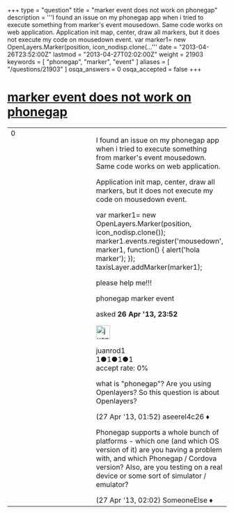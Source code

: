 +++
type = "question"
title = "marker event does not work on phonegap"
description = '''I found an issue on my phonegap app when i tried to execute something from marker&#x27;s event mousedown. Same code works on web application. Application init map, center, draw all markers, but it does not execute my code on mousedown event. var marker1= new OpenLayers.Marker(position, icon_nodisp.clone(...'''
date = "2013-04-26T23:52:00Z"
lastmod = "2013-04-27T02:02:00Z"
weight = 21903
keywords = [ "phonegap", "marker", "event" ]
aliases = [ "/questions/21903" ]
osqa_answers = 0
osqa_accepted = false
+++

<div class="headNormal">

# [marker event does not work on phonegap](/questions/21903/marker-event-does-not-work-on-phonegap)

</div>

<div id="main-body">

<div id="askform">

<table id="question-table" style="width:100%;">
<colgroup>
<col style="width: 50%" />
<col style="width: 50%" />
</colgroup>
<tbody>
<tr>
<td style="width: 30px; vertical-align: top"><div class="vote-buttons">
<span id="post-21903-upvote" class="ajax-command post-vote up" rel="nofollow" title="I like this post (click again to cancel)"> </span>
<div id="post-21903-score" class="post-score" title="current number of votes">
0
</div>
<span id="post-21903-downvote" class="ajax-command post-vote down" rel="nofollow" title="I dont like this post (click again to cancel)"> </span> <span id="favorite-mark" class="ajax-command favorite-mark" rel="nofollow" title="mark/unmark this question as favorite (click again to cancel)"> </span>
<div id="favorite-count" class="favorite-count">
&#10;</div>
</div></td>
<td><div id="item-right">
<div class="question-body">
<p>I found an issue on my phonegap app when i tried to execute something from marker's event mousedown. Same code works on web application.</p>
<p>Application init map, center, draw all markers, but it does not execute my code on mousedown event.</p>
<p>var marker1= new OpenLayers.Marker(position, icon_nodisp.clone()); marker1.events.register('mousedown', marker1, function() { alert('hola marker'); }); taxisLayer.addMarker(marker1);<br />
</p>
<p>please help me!!!</p>
</div>
<div id="question-tags" class="tags-container tags">
<span class="post-tag tag-link-phonegap" rel="tag" title="see questions tagged &#39;phonegap&#39;">phonegap</span> <span class="post-tag tag-link-marker" rel="tag" title="see questions tagged &#39;marker&#39;">marker</span> <span class="post-tag tag-link-event" rel="tag" title="see questions tagged &#39;event&#39;">event</span>
</div>
<div id="question-controls" class="post-controls">
&#10;</div>
<div class="post-update-info-container">
<div class="post-update-info post-update-info-user">
<p>asked <strong>26 Apr '13, 23:52</strong></p>
<img src="https://secure.gravatar.com/avatar/7dd3478f53541e1e34cf64e79a709599?s=32&amp;d=identicon&amp;r=g" class="gravatar" width="32" height="32" alt="juanrod1&#39;s gravatar image" />
<p><span>juanrod1</span><br />
<span class="score" title="1 reputation points">1</span><span title="1 badges"><span class="badge1">●</span><span class="badgecount">1</span></span><span title="1 badges"><span class="silver">●</span><span class="badgecount">1</span></span><span title="1 badges"><span class="bronze">●</span><span class="badgecount">1</span></span><br />
<span class="accept_rate" title="Rate of the user&#39;s accepted answers">accept rate:</span> <span title="juanrod1 has no accepted answers">0%</span> </br></p>
</div>
</div>
<div id="comments-container-21903" class="comments-container">
<span id="21904"></span>
<div id="comment-21904" class="comment">
<div id="post-21904-score" class="comment-score">
&#10;</div>
<div class="comment-text">
<p>what is "phonegap"? Are you using Openlayers? So this question is about Openlayers?</p>
</div>
<div id="comment-21904-info" class="comment-info">
<span class="comment-age">(27 Apr '13, 01:52)</span> <span class="comment-user userinfo">aseerel4c26 ♦</span>
</div>
</div>
<span id="21905"></span>
<div id="comment-21905" class="comment">
<div id="post-21905-score" class="comment-score">
&#10;</div>
<div class="comment-text">
<p>Phonegap supports a whole bunch of platforms - which one (and which OS version of it) are you having a problem with, and which Phonegap / Cordova version? Also, are you testing on a real device or some sort of simulator / emulator?</p>
</div>
<div id="comment-21905-info" class="comment-info">
<span class="comment-age">(27 Apr '13, 02:02)</span> <span class="comment-user userinfo">SomeoneElse ♦</span>
</div>
</div>
</div>
<div id="comment-tools-21903" class="comment-tools">
&#10;</div>
<div class="clear">
&#10;</div>
<div id="comment-21903-form-container" class="comment-form-container">
&#10;</div>
<div class="clear">
&#10;</div>
</div></td>
</tr>
</tbody>
</table>

</div>

</div>

